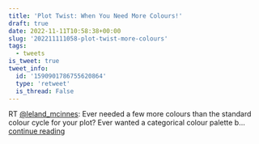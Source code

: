 ```yaml
---
title: 'Plot Twist: When You Need More Colours!'
draft: true
date: 2022-11-11T10:58:38+00:00
slug: '202211111058-plot-twist-more-colours'
tags:
  - tweets
is_tweet: true
tweet_info:
  id: '1590901786755620864'
  type: 'retweet'
  is_thread: False
---
```




RT [@leland_mcinnes](https://x.com/leland_mcinnes): Ever needed a few more colours than the standard colour cycle for your plot? Ever wanted a categorical colour palette b… [continue reading](https://x.com/sytelus/status/1590901786755620864)
